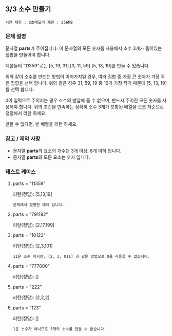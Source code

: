 ## 3/3 소수 만들기

```
시간 제한 : 2초메모리 제한 : 256MB
```

### 문제 설명

문자열 **parts**가 주어집니다.
이 문자열의 모든 숫자를 사용해서 소수 3개가 들어있는 집합을 만들어야 합니다.

예를들어 "11359"로는 \[5, 19, 31] \[3, 11, 59] \[5, 13, 19]를 만들 수 있습니다.

위와 같이 소수를 만드는 방법이 여러가지일 경우, 여러 집합 중 가장 큰 숫자가 가장 작은 집합을 선택 합니다.
위와 같은 경우 31, 59, 19 중 19가 가장 작기 때문에 [5, 13, 19]를 선택 합니다.

 

0이 입력으로 주어지는 경우 소수의 맨앞에 올 수 없으며, 반드시 주어진 모든 숫자를 사용해야 합니다.
위의 조건을 만족하는 정확히 소수 3개가 포함된 배열을 오름 차순으로 정렬해서 리턴 하세요.

만들 수 없다면, 빈 배열을 리턴 하세요.

### 참고 / 제약 사항

- 문자열 <b>parts</b>의 요소의 개수는 3개 이상, 8개 이하 입니다.
- 문자열 <b>parts</b>의 모든 요소는 숫자 입니다.

### 테스트 케이스

1. parts = "11359"

   리턴(정답): [5,13,19]

   ```
   문제에서 설명한 예제 입니다.
   ```

2. parts = "791192"

   리턴(정답): [2,17,199]

3. parts = "10123"

   리턴(정답): [2,3,101]

   ```
   11은 소수 이지만, [2, 3, 011] 과 같은 방법으로 0을 사용할 수 없습니다.
   ```

4. parts = "777000"

   리턴(정답): []

5. parts = "222"

   리턴(정답): [2,2,2]

6. parts = "123"

   리턴(정답): []

   ```
   1은 소수가 아니므로 3개의 소수를 만들 수 없습니다.
   ```

